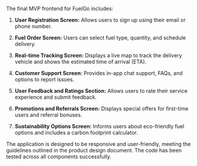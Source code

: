 The final MVP frontend for FuelGo includes: 

1. **User Registration Screen:** Allows users to sign up using their email or phone number.
   
2. **Fuel Order Screen:** Users can select fuel type, quantity, and schedule delivery.

3. **Real-time Tracking Screen:** Displays a live map to track the delivery vehicle and shows the estimated time of arrival (ETA).

4. **Customer Support Screen:** Provides in-app chat support, FAQs, and options to report issues.

5. **User Feedback and Ratings Section:** Allows users to rate their service experience and submit feedback.

6. **Promotions and Referrals Screen:** Displays special offers for first-time users and referral bonuses.

7. **Sustainability Options Screen:** Informs users about eco-friendly fuel options and includes a carbon footprint calculator.

The application is designed to be responsive and user-friendly, meeting the guidelines outlined in the product design document. The code has been tested across all components successfully.